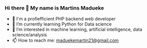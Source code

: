 ### Hi there 👋 My name is Martins Madueke
- 💬 I'm a profiefficient PHP backend web developer
- 🌱 I’m currently learning Python for Data science 
- 👀 I’m interested in machine learning, artificial intelligence, data science/analysis
- 📫 How to reach me: maduekemartin21@gmail.com
<!--
**martins232/martins232** is a ✨ _special_ ✨ repository because its `README.md` (this file) appears on your GitHub profile.

Here are some ideas to get you started:

- 🔭 I’m currently working on ...
- 🌱 I’m currently learning ...
- 👯 I’m looking to collaborate on ...
- 🤔 I’m looking for help with ...
- 💬 Ask me about ...
- 📫 How to reach me: maduekemartin21@gmail.com
- 😄 Pronouns: ...
- ⚡ Fun fact: ...
-->
